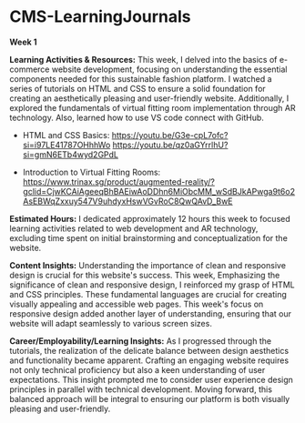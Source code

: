 # CMS-LearningJournals

**Week 1**

**Learning Activities & Resources:**
This week, I delved into the basics of e-commerce website development, focusing on understanding the essential components needed for this sustainable fashion platform. 
I watched a series of tutorials on HTML and CSS to ensure a solid foundation for creating an aesthetically pleasing and user-friendly website. Additionally, 
I explored the fundamentals of virtual fitting room implementation through AR technology. Also, learned how to use VS code connect with GitHub.

- HTML and CSS Basics:
https://youtu.be/G3e-cpL7ofc?si=i97LE41787OHhhWo
https://youtu.be/qz0aGYrrlhU?si=gmN6ETb4wyd2GPdL 

- Introduction to Virtual Fitting Rooms:
https://www.trinax.sg/product/augmented-reality/?gclid=CjwKCAiAgeeqBhBAEiwAoDDhn6MiObcMM_wSdBJkAPwga9t6o2AsEBWqZxxuy547V9uhdyxHswVGvRoC8QwQAvD_BwE 

**Estimated Hours:**
I dedicated approximately 12 hours this week to focused learning activities related to web development and AR technology, excluding time spent on initial brainstorming 
and conceptualization for the website.

**Content Insights:**
Understanding the importance of clean and responsive design is crucial for this website's success. This week, Emphasizing the significance of clean and responsive design, 
I reinforced my grasp of HTML and CSS principles. These fundamental languages are crucial for creating visually appealing and accessible web pages. This week's focus on
responsive design added another layer of understanding, ensuring that our website will adapt seamlessly to various screen sizes.

**Career/Employability/Learning Insights:**
As I progressed through the tutorials, the realization of the delicate balance between design aesthetics and functionality became apparent. Crafting an engaging website
requires not only technical proficiency but also a keen understanding of user expectations. This insight prompted me to consider user experience design principles in 
parallel with technical development. Moving forward, this balanced approach will be integral to ensuring our platform is both visually pleasing and user-friendly.
